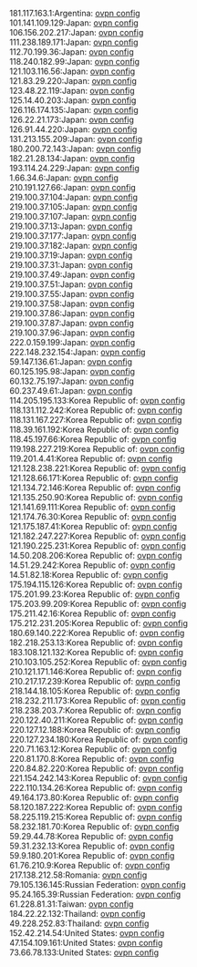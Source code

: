 181.117.163.1:Argentina: [ovpn config](vpn/181_117_163_1.ovpn)  
101.141.109.129:Japan: [ovpn config](vpn/101_141_109_129.ovpn)  
106.156.202.217:Japan: [ovpn config](vpn/106_156_202_217.ovpn)  
111.238.189.171:Japan: [ovpn config](vpn/111_238_189_171.ovpn)  
112.70.199.36:Japan: [ovpn config](vpn/112_70_199_36.ovpn)  
118.240.182.99:Japan: [ovpn config](vpn/118_240_182_99.ovpn)  
121.103.116.56:Japan: [ovpn config](vpn/121_103_116_56.ovpn)  
121.83.29.220:Japan: [ovpn config](vpn/121_83_29_220.ovpn)  
123.48.22.119:Japan: [ovpn config](vpn/123_48_22_119.ovpn)  
125.14.40.203:Japan: [ovpn config](vpn/125_14_40_203.ovpn)  
126.116.174.135:Japan: [ovpn config](vpn/126_116_174_135.ovpn)  
126.22.21.173:Japan: [ovpn config](vpn/126_22_21_173.ovpn)  
126.91.44.220:Japan: [ovpn config](vpn/126_91_44_220.ovpn)  
131.213.155.209:Japan: [ovpn config](vpn/131_213_155_209.ovpn)  
180.200.72.143:Japan: [ovpn config](vpn/180_200_72_143.ovpn)  
182.21.28.134:Japan: [ovpn config](vpn/182_21_28_134.ovpn)  
193.114.24.229:Japan: [ovpn config](vpn/193_114_24_229.ovpn)  
1.66.34.6:Japan: [ovpn config](vpn/1_66_34_6.ovpn)  
210.191.127.66:Japan: [ovpn config](vpn/210_191_127_66.ovpn)  
219.100.37.104:Japan: [ovpn config](vpn/219_100_37_104.ovpn)  
219.100.37.105:Japan: [ovpn config](vpn/219_100_37_105.ovpn)  
219.100.37.107:Japan: [ovpn config](vpn/219_100_37_107.ovpn)  
219.100.37.13:Japan: [ovpn config](vpn/219_100_37_13.ovpn)  
219.100.37.177:Japan: [ovpn config](vpn/219_100_37_177.ovpn)  
219.100.37.182:Japan: [ovpn config](vpn/219_100_37_182.ovpn)  
219.100.37.19:Japan: [ovpn config](vpn/219_100_37_19.ovpn)  
219.100.37.31:Japan: [ovpn config](vpn/219_100_37_31.ovpn)  
219.100.37.49:Japan: [ovpn config](vpn/219_100_37_49.ovpn)  
219.100.37.51:Japan: [ovpn config](vpn/219_100_37_51.ovpn)  
219.100.37.55:Japan: [ovpn config](vpn/219_100_37_55.ovpn)  
219.100.37.58:Japan: [ovpn config](vpn/219_100_37_58.ovpn)  
219.100.37.86:Japan: [ovpn config](vpn/219_100_37_86.ovpn)  
219.100.37.87:Japan: [ovpn config](vpn/219_100_37_87.ovpn)  
219.100.37.96:Japan: [ovpn config](vpn/219_100_37_96.ovpn)  
222.0.159.199:Japan: [ovpn config](vpn/222_0_159_199.ovpn)  
222.148.232.154:Japan: [ovpn config](vpn/222_148_232_154.ovpn)  
59.147.136.61:Japan: [ovpn config](vpn/59_147_136_61.ovpn)  
60.125.195.98:Japan: [ovpn config](vpn/60_125_195_98.ovpn)  
60.132.75.197:Japan: [ovpn config](vpn/60_132_75_197.ovpn)  
60.237.49.61:Japan: [ovpn config](vpn/60_237_49_61.ovpn)  
114.205.195.133:Korea Republic of: [ovpn config](vpn/114_205_195_133.ovpn)  
118.131.112.242:Korea Republic of: [ovpn config](vpn/118_131_112_242.ovpn)  
118.131.167.227:Korea Republic of: [ovpn config](vpn/118_131_167_227.ovpn)  
118.39.161.192:Korea Republic of: [ovpn config](vpn/118_39_161_192.ovpn)  
118.45.197.66:Korea Republic of: [ovpn config](vpn/118_45_197_66.ovpn)  
119.198.227.219:Korea Republic of: [ovpn config](vpn/119_198_227_219.ovpn)  
119.201.4.41:Korea Republic of: [ovpn config](vpn/119_201_4_41.ovpn)  
121.128.238.221:Korea Republic of: [ovpn config](vpn/121_128_238_221.ovpn)  
121.128.66.171:Korea Republic of: [ovpn config](vpn/121_128_66_171.ovpn)  
121.134.72.146:Korea Republic of: [ovpn config](vpn/121_134_72_146.ovpn)  
121.135.250.90:Korea Republic of: [ovpn config](vpn/121_135_250_90.ovpn)  
121.141.69.111:Korea Republic of: [ovpn config](vpn/121_141_69_111.ovpn)  
121.174.76.30:Korea Republic of: [ovpn config](vpn/121_174_76_30.ovpn)  
121.175.187.41:Korea Republic of: [ovpn config](vpn/121_175_187_41.ovpn)  
121.182.247.227:Korea Republic of: [ovpn config](vpn/121_182_247_227.ovpn)  
121.190.225.231:Korea Republic of: [ovpn config](vpn/121_190_225_231.ovpn)  
14.50.208.206:Korea Republic of: [ovpn config](vpn/14_50_208_206.ovpn)  
14.51.29.242:Korea Republic of: [ovpn config](vpn/14_51_29_242.ovpn)  
14.51.82.18:Korea Republic of: [ovpn config](vpn/14_51_82_18.ovpn)  
175.194.115.126:Korea Republic of: [ovpn config](vpn/175_194_115_126.ovpn)  
175.201.99.23:Korea Republic of: [ovpn config](vpn/175_201_99_23.ovpn)  
175.203.99.209:Korea Republic of: [ovpn config](vpn/175_203_99_209.ovpn)  
175.211.42.16:Korea Republic of: [ovpn config](vpn/175_211_42_16.ovpn)  
175.212.231.205:Korea Republic of: [ovpn config](vpn/175_212_231_205.ovpn)  
180.69.140.222:Korea Republic of: [ovpn config](vpn/180_69_140_222.ovpn)  
182.218.253.13:Korea Republic of: [ovpn config](vpn/182_218_253_13.ovpn)  
183.108.121.132:Korea Republic of: [ovpn config](vpn/183_108_121_132.ovpn)  
210.103.105.252:Korea Republic of: [ovpn config](vpn/210_103_105_252.ovpn)  
210.121.171.146:Korea Republic of: [ovpn config](vpn/210_121_171_146.ovpn)  
210.217.17.239:Korea Republic of: [ovpn config](vpn/210_217_17_239.ovpn)  
218.144.18.105:Korea Republic of: [ovpn config](vpn/218_144_18_105.ovpn)  
218.232.211.173:Korea Republic of: [ovpn config](vpn/218_232_211_173.ovpn)  
218.238.203.7:Korea Republic of: [ovpn config](vpn/218_238_203_7.ovpn)  
220.122.40.211:Korea Republic of: [ovpn config](vpn/220_122_40_211.ovpn)  
220.127.12.188:Korea Republic of: [ovpn config](vpn/220_127_12_188.ovpn)  
220.127.234.180:Korea Republic of: [ovpn config](vpn/220_127_234_180.ovpn)  
220.71.163.12:Korea Republic of: [ovpn config](vpn/220_71_163_12.ovpn)  
220.81.170.8:Korea Republic of: [ovpn config](vpn/220_81_170_8.ovpn)  
220.84.82.220:Korea Republic of: [ovpn config](vpn/220_84_82_220.ovpn)  
221.154.242.143:Korea Republic of: [ovpn config](vpn/221_154_242_143.ovpn)  
222.110.134.26:Korea Republic of: [ovpn config](vpn/222_110_134_26.ovpn)  
49.164.173.80:Korea Republic of: [ovpn config](vpn/49_164_173_80.ovpn)  
58.120.187.222:Korea Republic of: [ovpn config](vpn/58_120_187_222.ovpn)  
58.225.119.215:Korea Republic of: [ovpn config](vpn/58_225_119_215.ovpn)  
58.232.181.70:Korea Republic of: [ovpn config](vpn/58_232_181_70.ovpn)  
59.29.44.78:Korea Republic of: [ovpn config](vpn/59_29_44_78.ovpn)  
59.31.232.13:Korea Republic of: [ovpn config](vpn/59_31_232_13.ovpn)  
59.9.180.201:Korea Republic of: [ovpn config](vpn/59_9_180_201.ovpn)  
61.76.210.9:Korea Republic of: [ovpn config](vpn/61_76_210_9.ovpn)  
217.138.212.58:Romania: [ovpn config](vpn/217_138_212_58.ovpn)  
79.105.136.145:Russian Federation: [ovpn config](vpn/79_105_136_145.ovpn)  
95.24.165.39:Russian Federation: [ovpn config](vpn/95_24_165_39.ovpn)  
61.228.81.31:Taiwan: [ovpn config](vpn/61_228_81_31.ovpn)  
184.22.22.132:Thailand: [ovpn config](vpn/184_22_22_132.ovpn)  
49.228.252.83:Thailand: [ovpn config](vpn/49_228_252_83.ovpn)  
152.42.214.54:United States: [ovpn config](vpn/152_42_214_54.ovpn)  
47.154.109.161:United States: [ovpn config](vpn/47_154_109_161.ovpn)  
73.66.78.133:United States: [ovpn config](vpn/73_66_78_133.ovpn)  
